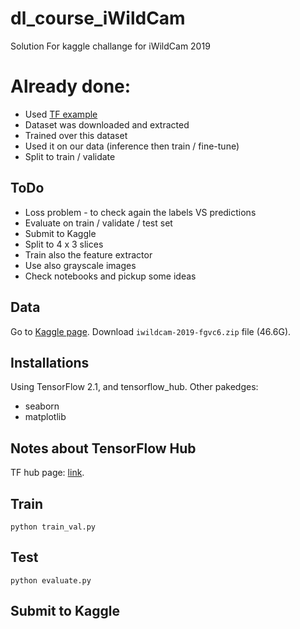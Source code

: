 # dl_course_iWildCam
Solution For kaggle challange for iWildCam 2019

# Already done:
- Used <a href="https://github.com/tensorflow/docs/blob/master/site/en/tutorials/images/transfer_learning_with_hub.ipynb">TF example</a>
- Dataset was downloaded and extracted
- Trained over this dataset
- Used it on our data (inference then train / fine-tune)
- Split to train / validate

## ToDo
- Loss problem - to check again the labels VS predictions
- Evaluate on train / validate / test set
- Submit to Kaggle
- Split to 4 x 3 slices
- Train also the feature extractor
- Use also grayscale images
- Check notebooks and pickup some ideas

## Data
Go to <a href="https://www.kaggle.com/c/iwildcam-2019-fgvc6/data">Kaggle page</a>.
Download `iwildcam-2019-fgvc6.zip` file (46.6G).

## Installations
Using TensorFlow 2.1, and tensorflow_hub.
Other pakedges:
- seaborn
- matplotlib

## Notes about TensorFlow Hub
TF hub page: <a href="https://www.tensorflow.org/hub">link</a>.

## Train
```
python train_val.py
```

## Test
```
python evaluate.py
```

## Submit to Kaggle

